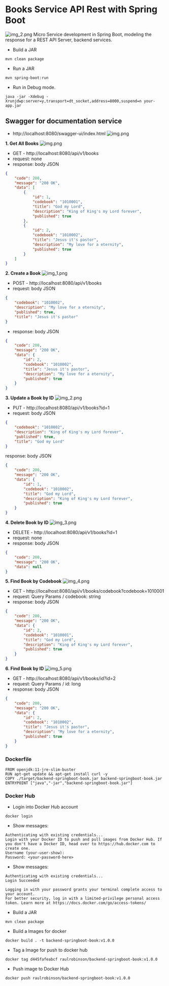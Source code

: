 # Books Service API Rest with Spring Boot

![img_2.png](postman/img_6.jpg)
Micro Service development in Spring Boot, modeling the response for a REST API Server, backend services.

- Build a JAR
```text
mvn clean package
```
- Run a JAR
```text
mvn spring-boot:run
```
- Run in Debug mode.
```text
java -jar -Xdebug -Xrunjdwp:server=y,transport=dt_socket,address=8000,suspend=n your-app.jar
```

## Swagger for documentation service
- http://localhost:8080/swagger-ui/index.html
![img.png](postman/img_7.png)

**1. Get All Books**
![img.png](postman/img.png)
- GET - http://localhost:8080/api/v1/books
- request: none
- response: body JSON
```json
{
    "code": 200,
    "message": "200 OK",
    "data": [
        {
            "id": 1,
            "codebook": "1010001",
            "title": "God my Lord",
            "description": "King of King's my Lord forever",
            "published": true
        },
        {
            "id": 2,
            "codebook": "1010002",
            "title": "Jesus it's pastor",
            "description": "My love for a eternity",
            "published": true
        }
    ]
}
```
**2. Create a Book**
![img_1.png](postman/img_1.png)
- POST - http://localhost:8080/api/v1/books
- request: body JSON
```json
{
    "codebook": "1010002",
    "description": "My love for a eternity",
    "published": true,
    "title": "Jesus it's pastor"
}
```
- response: body JSON
```json
{
    "code": 200,
    "message": "200 OK",
    "data": {
        "id": 2,
        "codebook": "1010002",
        "title": "Jesus it's pastor",
        "description": "My love for a eternity",
        "published": true
    }
}
```
**3. Update a Book by ID**
![img_2.png](postman/img_2.png)
- PUT - http://localhost:8080/api/v1/books?id=1
- request: body JSON
```json
{
    "codebook": "1010002",
    "description": "King of King's my Lord forever",
    "published": true,
    "title": "God my Lord"
}
```
response: body JSON
```json
{
    "code": 200,
    "message": "200 OK",
    "data": {
        "id": 1,
        "codebook": "1010002",
        "title": "God my Lord",
        "description": "King of King's my Lord forever",
        "published": true
    }
}
```
**4. Delete Book by ID**
![img_3.png](postman/img_3.png)
- DELETE - http://localhost:8080/api/v1/books?id=1
- request: none
- response: body JSON
```json
{
    "code": 200,
    "message": "200 OK",
    "data": null
}
```
**5. Find Book by Codebook**
![img_4.png](postman/img_4.png)
- GET - http://localhost:8080/api/v1/books/codebook?codebook=1010001
- request: Query Params / codebook: string
- response: body JSON
```json
{
    "code": 200,
    "message": "200 OK",
    "data": {
        "id": 2,
        "codebook": "1010001",
        "title": "God my Lord",
        "description": "King of King's my Lord forever",
        "published": true
    }
}
```
**6. Find Book by ID**
![img_5.png](postman/img_5.png)
- GET - http://localhost:8080/api/v1/books/id?id=2
- request: Query Params / id: long
- response: body JSON
```json
{
    "code": 200,
    "message": "200 OK",
    "data": {
        "id": 2,
        "codebook": "1010002",
        "title": "Jesus it's pastor",
        "description": "My love for a eternity",
        "published": true
    }
}
```

### Dockerfile

```text
FROM openjdk:11-jre-slim-buster
RUN apt-get update && apt-get install curl -y
COPY ./target/backend-springboot-book.jar backend-springboot-book.jar
ENTRYPOINT ["java","-jar","backend-springboot-book.jar"]
```

### Docker Hub

- Login into Docker Hub account
```text
docker login
```
- Show messages:
```text
Authenticating with existing credentials...
Login with your Docker ID to push and pull images from Docker Hub. If you don't have a Docker ID, head over to https://hub.docker.com to create one.
Username (your-user-show):
Password: <your-password-here>
```
- Show messages:
```text
Authenticating with existing credentials...
Login Succeeded

Logging in with your password grants your terminal complete access to your account.
For better security, log in with a limited-privilege personal access token. Learn more at https://docs.docker.com/go/access-tokens/
```
- Build a JAR
```text
mvn clean package
```
- Build a Images for docker
```text
docker build . -t backend-springboot-book:v1.0.0
```
- Tag a Image for push to docker hub
```text
docker tag d445fafeabcf raulrobinson/backend-springboot-book:v1.0.0
```
- Push image to Docker Hub
```text
docker push raulrobinson/backend-springboot-book:v1.0.0
```